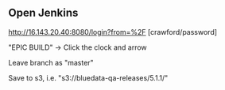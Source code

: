 
## Open Jenkins
http://16.143.20.40:8080/login?from=%2F
[crawford/password]

"EPIC BUILD" -> Click the clock and arrow

Leave branch as "master"

Save to s3, i.e. "s3://bluedata-qa-releases/5.1.1/"
